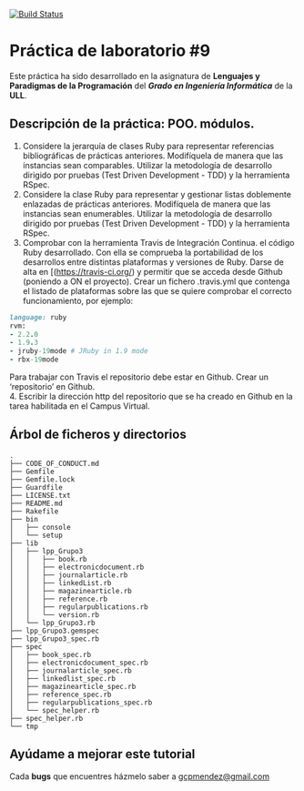 [![Build Status](https://travis-ci.org/gcpmendez/prct09.svg?branch=master)](https://travis-ci.org/gcpmendez/prct09)

# Práctica de laboratorio \#9
      
Este práctica ha sido desarrollado en la asignatura de **Lenguajes y Paradigmas de la Programación** del **_Grado en Ingeniería Informática_** de la **ULL**.

## Descripción de la práctica: POO. módulos.
1. Considere la jerarquía de clases Ruby para representar referencias bibliográficas de prácticas
anteriores.
Modifíquela de manera que las instancias sean comparables.
Utilizar la metodología de desarrollo dirigido por pruebas (Test Driven Development - TDD) y
la herramienta RSpec.
2. Considere la clase Ruby para representar y gestionar listas doblemente enlazadas de prácticas
anteriores.
Modifíquela de manera que las instancias sean enumerables.
Utilizar la metodología de desarrollo dirigido por pruebas (Test Driven Development - TDD) y
la herramienta RSpec.
3. Comprobar con la herramienta Travis de Integración Continua. el código Ruby desarrollado.
Con ella se comprueba la portabilidad de los desarrollos entre distintas plataformas y versiones
de Ruby.
Darse de alta en [(https://travis-ci.org/) y permitir que se acceda desde Github (poniendo
a ON el proyecto).
Crear un fichero .travis.yml que contenga el listado de plataformas sobre las que se quiere
comprobar el correcto funcionamiento, por ejemplo:

```ruby
language: ruby
rvm:
- 2.2.0
- 1.9.3
- jruby-19mode # JRuby in 1.9 mode
- rbx-19mode
```
Para trabajar con Travis el repositorio debe estar en Github. Crear un ‘repositorio’ en Github.  
4. Escribir la dirección http del repositorio que se ha creado en Github en la tarea habilitada en
el Campus Virtual.

## Árbol de ficheros y directorios
```
.
├── CODE_OF_CONDUCT.md
├── Gemfile
├── Gemfile.lock
├── Guardfile
├── LICENSE.txt
├── README.md
├── Rakefile
├── bin
│   ├── console
│   └── setup
├── lib
│   ├── lpp_Grupo3
│   │   ├── book.rb
│   │   ├── electronicdocument.rb
│   │   ├── journalarticle.rb
│   │   ├── linkedList.rb
│   │   ├── magazinearticle.rb
│   │   ├── reference.rb
│   │   ├── regularpublications.rb
│   │   └── version.rb
│   └── lpp_Grupo3.rb
├── lpp_Grupo3.gemspec
├── lpp_Grupo3_spec.rb
├── spec
│   ├── book_spec.rb
│   ├── electronicdocument_spec.rb
│   ├── journalarticle_spec.rb
│   ├── linkedlist_spec.rb
│   ├── magazinearticle_spec.rb
│   ├── reference_spec.rb
│   ├── regularpublications_spec.rb
│   └── spec_helper.rb
├── spec_helper.rb
└── tmp
```
## Ayúdame a mejorar este tutorial

Cada **bugs** que encuentres házmelo saber a [gcpmendez@gmail.com](mailto:gcpmendez@gmail.com)